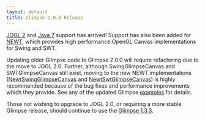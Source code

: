 ```yaml
---
layout: default
title: Glimpse 2.0.0 Release
---
```


<p><a href="http://jogamp.org/jogl/www/">JOGL 2</a> and <a href="http://www.oracle.com/technetwork/java/javase/downloads/index.html">Java 7</a> support has arrived! Support has also been added for <a href="http://jogamp.org/jogl/doc/NEWT-Overview.html">NEWT</a>, which provides high performance OpenGL Canvas implementations for Swing and SWT.</p>

<p>Updating older Glimpse code to Glimpse 2.0.0 will require refactoring due to the move to JOGL 2.0. Further, although SwingGlimpseCanvas and SWTGlimpseCanvas still exist, moving to the new NEWT implementations (<a href="https://github.com/metsci/glimpse/blob/master/core/src/main/java/com/metsci/glimpse/canvas/NewtSwingGlimpseCanvas.java">NewtSwingGlimpseCanvas</a> and <a href="https://github.com/metsci/glimpse/blob/master/extras-swt/src/main/java/com/metsci/glimpse/swt/canvas/NewtSwtGlimpseCanvas.java">NewtSwtGlimpseCanvas</a>) is highly recommended because of the bug fixes and performance improvements which they provide. See any of the updated Glimpse <a href="/glimpse/screenshots.html">examples</a> for details.</p>

<p>Those not wishing to upgrade to JOGL 2.0, or requiring a more stable Glimpse release, should continue to use the <a href="http://glimpse.metsci.com/release/core">Glimpse 1.3.3</a>.</p>
